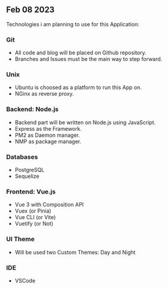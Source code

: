 

## Feb 08 2023

Technologies i am planning to use for this Application:

### Git

* All code and blog will be placed on Github repository.
* Branches and Issues must be the main way to step forward.

### Unix

* Ubuntu is choosed as a platform to run this App on.
* NGinx as reverse proxy.

### Backend: Node.js

* Backend part will be written on Node.js using JavaScript.
* Express as the Framework.
* PM2 as Daemon manager.
* NMP as package manager.

### Databases

* PostgreSQL
* Sequelize

### Frontend: Vue.js

* Vue 3 with Composition API
* Vuex (or Pinia)
* Vue CLI (or Vite)
* Vuetify (or Not)

### UI Theme

* Will be used two Custom Themes: Day and Night


### IDE

* VSCode






